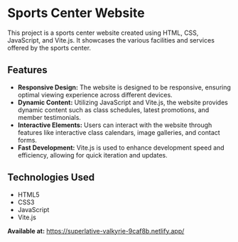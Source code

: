 # Sports Center Website

This project is a sports center website created using HTML, CSS, JavaScript, and Vite.js. It showcases the various facilities and services offered by the sports center.

## Features
- **Responsive Design:** The website is designed to be responsive, ensuring optimal viewing experience across different devices.
- **Dynamic Content:** Utilizing JavaScript and Vite.js, the website provides dynamic content such as class schedules, latest promotions, and member testimonials.
- **Interactive Elements:** Users can interact with the website through features like interactive class calendars, image galleries, and contact forms.
- **Fast Development:** Vite.js is used to enhance development speed and efficiency, allowing for quick iteration and updates.

## Technologies Used
- HTML5
- CSS3
- JavaScript
- Vite.js

**Available at:** https://superlative-valkyrie-9caf8b.netlify.app/
